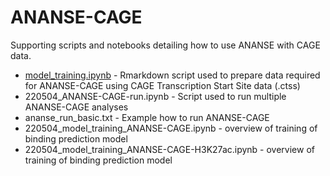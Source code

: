# ANANSE-CAGE
Supporting scripts and notebooks detailing how to use ANANSE with CAGE data.

* [model_training.ipynb](https://github.com/vanheeringen-lab/ANANSE-CAGE/blob/main/CAGEfightR_to_ANANSE.Rmd) - Rmarkdown script used to prepare data required for ANANSE-CAGE using CAGE Transcription Start Site data (.ctss)
* 220504_ANANSE-CAGE-run.ipynb - Script used to run multiple ANANSE-CAGE analyses
* ananse_run_basic.txt - Example how to run ANANSE-CAGE 
* 220504_model_training_ANANSE-CAGE.ipynb - overview of training of binding prediction model
* 220504_model_training_ANANSE-CAGE-H3K27ac.ipynb - overview of training of binding prediction model
